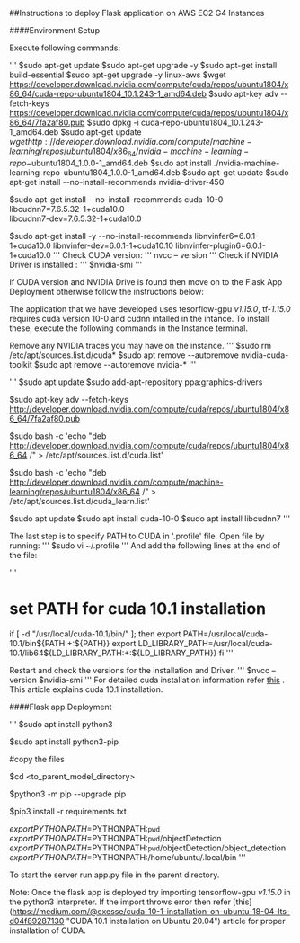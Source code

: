 ##Instructions to deploy Flask application on AWS EC2 G4 Instances

####Environment Setup

Execute following commands:

'''
$sudo apt-get update
$sudo apt-get upgrade -y
$sudo apt-get install build-essential
$sudo apt-get upgrade -y linux-aws
$wget https://developer.download.nvidia.com/compute/cuda/repos/ubuntu1804/x86_64/cuda-repo-ubuntu1804_10.1.243-1_amd64.deb
$sudo apt-key adv --fetch-keys https://developer.download.nvidia.com/compute/cuda/repos/ubuntu1804/x86_64/7fa2af80.pub
$sudo dpkg -i cuda-repo-ubuntu1804_10.1.243-1_amd64.deb
$sudo apt-get update
$wget http://developer.download.nvidia.com/compute/machine-learning/repos/ubuntu1804/x86_64/nvidia-machine-learning-repo-$ubuntu1804_1.0.0-1_amd64.deb
$sudo apt install ./nvidia-machine-learning-repo-ubuntu1804_1.0.0-1_amd64.deb
$sudo apt-get update
$sudo apt-get install --no-install-recommends nvidia-driver-450

$sudo apt-get install --no-install-recommends 
    cuda-10-0
    libcudnn7=7.6.5.32-1+cuda10.0  
    libcudnn7-dev=7.6.5.32-1+cuda10.0

$sudo apt-get install -y --no-install-recommends libnvinfer6=6.0.1-1+cuda10.0
    libnvinfer-dev=6.0.1-1+cuda10.10
    libnvinfer-plugin6=6.0.1-1+cuda10.0
'''
Check CUDA version:
'''
nvcc  – version
'''
Check if NVIDIA Driver is installed :
'''
$nvidia-smi
'''

If CUDA version and NVIDIA Drive is found then move on to the Flask App Deployment otherwise follow the instructions below:

The application that we have developed uses tesorflow-gpu _v1.15.0_, tf-_1.15.0_ requires cuda version 10-0 and cudnn intalled in the intance. To install these, execute the following commands in the Instance terminal.

Remove any NVIDIA traces you may have on the instance.
'''
$sudo rm /etc/apt/sources.list.d/cuda*
$sudo apt remove --autoremove nvidia-cuda-toolkit
$sudo apt remove --autoremove nvidia-*
'''

'''
$sudo apt update
$sudo add-apt-repository ppa:graphics-drivers

$sudo apt-key adv --fetch-keys  http://developer.download.nvidia.com/compute/cuda/repos/ubuntu1804/x86_64/7fa2af80.pub

$sudo bash -c 'echo "deb http://developer.download.nvidia.com/compute/cuda/repos/ubuntu1804/x86_64 /" > /etc/apt/sources.list.d/cuda.list'

$sudo bash -c 'echo "deb http://developer.download.nvidia.com/compute/machine-learning/repos/ubuntu1804/x86_64 /" > /etc/apt/sources.list.d/cuda_learn.list'

$sudo apt update
$sudo apt install cuda-10-0
$sudo apt install libcudnn7
'''

The last step is to specify PATH to CUDA in '.profile' file. Open file by running:
'''
$sudo vi ~/.profile
'''
And add the following lines at the end of the file:

'''
# set PATH for cuda 10.1 installation
if [ -d "/usr/local/cuda-10.1/bin/" ]; then
    export PATH=/usr/local/cuda-10.1/bin${PATH:+:${PATH}}
    export LD_LIBRARY_PATH=/usr/local/cuda-10.1/lib64${LD_LIBRARY_PATH:+:${LD_LIBRARY_PATH}}
fi
'''

Restart and check the versions for the installation and Driver.
'''
$nvcc  – version
$nvidia-smi
'''
For detailed cuda installation information refer [this](https://medium.com/@exesse/cuda-10-1-installation-on-ubuntu-18-04-lts-d04f89287130 "CUDA 10.1 installation on Ubuntu 20.04") . This article explains cuda 10.1 installation.


####Flask app Deployment

'''
$sudo apt install python3

$sudo apt install python3-pip

#copy the files

$cd <to_parent_model_directory>

$python3 -m pip --upgrade pip

$pip3 install -r requirements.txt

$export PYTHONPATH=$PYTHONPATH:`pwd`
$export PYTHONPATH=$PYTHONPATH:`pwd`/objectDetection
$export PYTHONPATH=$PYTHONPATH:`pwd`/objectDetection/object_detection
$export PYTHONPATH=$PYTHONPATH:/home/ubuntu/.local/bin
'''

To start the server run app.py file in the parent directory.

Note: Once the flask app is deployed try importing tensorflow-gpu _v1.15.0_ in the python3 interpreter. If the import throws error then refer [this] (https://medium.com/@exesse/cuda-10-1-installation-on-ubuntu-18-04-lts-d04f89287130 "CUDA 10.1 installation on Ubuntu 20.04") article for proper installation of CUDA.